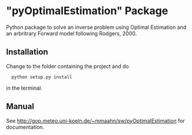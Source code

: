 # "pyOptimalEstimation" Package

Python package to solve an inverse problem using Optimal Estimation
and an arbritrary Forward model following Rodgers, 2000.

## Installation

Change to the folder containing the project and do 
```
  python setup.py install
```
in the terminal.

## Manual

See http://gop.meteo.uni-koeln.de/~mmaahn/sw/pyOptimalEstimation for documentation.


